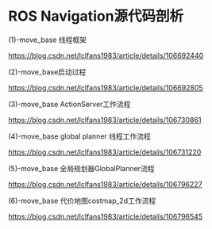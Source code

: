 # ROS Navigation源代码剖析

(1)-move_base 线程框架

https://blog.csdn.net/lclfans1983/article/details/106692440

(2)-move_base启动过程

https://blog.csdn.net/lclfans1983/article/details/106692805

(3)-move_base ActionServer工作流程

https://blog.csdn.net/lclfans1983/article/details/106730861

(4)-move_base global planner 线程工作流程

https://blog.csdn.net/lclfans1983/article/details/106731220

(5)-move_base 全局规划器GlobalPlanner流程

https://blog.csdn.net/lclfans1983/article/details/106796227

(6)-move_base 代价地图costmap_2d工作流程

https://blog.csdn.net/lclfans1983/article/details/106796545